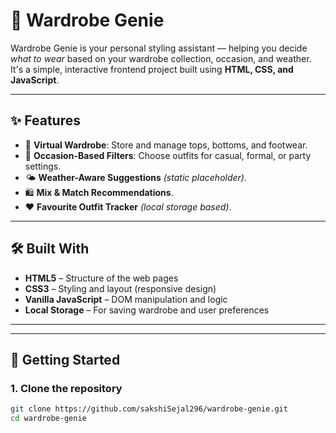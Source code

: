 # 👗 Wardrobe Genie

Wardrobe Genie is your personal styling assistant — helping you decide *what to wear* based on your wardrobe collection, occasion, and weather. It's a simple, interactive frontend project built using **HTML, CSS, and JavaScript**.

---

## ✨ Features

- 🧥 **Virtual Wardrobe**: Store and manage tops, bottoms, and footwear.
- 🎯 **Occasion-Based Filters**: Choose outfits for casual, formal, or party settings.
- 🌤️ **Weather-Aware Suggestions** *(static placeholder)*.
- 🛍️ **Mix & Match Recommendations**.
- ❤️ **Favourite Outfit Tracker** *(local storage based)*.

---

## 🛠️ Built With

- **HTML5** – Structure of the web pages  
- **CSS3** – Styling and layout (responsive design)  
- **Vanilla JavaScript** – DOM manipulation and logic  
- **Local Storage** – For saving wardrobe and user preferences

---
---

## 🚀 Getting Started

### 1. Clone the repository

```bash
git clone https://github.com/sakshiSejal296/wardrobe-genie.git
cd wardrobe-genie
